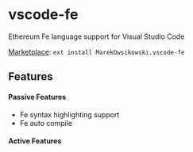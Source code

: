 



# vscode-fe    
   


Ethereum Fe language support for Visual Studio Code



[Marketplace](https://marketplace.visualstudio.com/items?itemName=MarekOwsikowski.vscode-fe): `ext install MarekOwsikowski.vscode-fe`


## Features

#### Passive Features

* Fe syntax highlighting support
* Fe auto compile

#### Active Features

